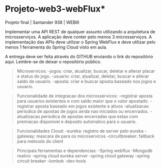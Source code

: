 # Projeto-web3-webFlux*


Projeto final | Santander 938 | WEBIII

Implementar uma API REST de qualquer assunto utilizando a arquitetura de microsserviços. A aplicação deve conter pelo menos 3 microsserviços. A implementação das APIs deve utilizar o Spring WebFlux e deve utilizar pelo menos 1 ferramenta do Spring Cloud visto em aula.

A entrega deve ser feita através do GITHUB enviando o link do repositório aqui. Lembre-se de deixar o repositório público.

> Microservicos: 
-jogos: criar, atualizar, buscar, deletar e alterar placar e status do jogo.
-usuario: criar, atualizar, deletar, buscar e alterar saldo de usuario.
-aposta: criar e buscar aposta baseado nos jogos e usuario.
 
> Funcionalidade de integracao dos microsservicos: 
-registrar aposta para usuarios existentes e com saldo maior que o valor apostado.
-registrar aposta baseado em jogos existente e ativos
-atualizacao periodica de apostas de jogos ainda nao iniciados ou encerrados.
-atualizacao periodica de apostas encerradas que estao com premiacao disponivel e deposito automatico para o usuario.

> Funcionalidades Cloud:
-eureka: registro de server pelo eureka
-gateway: mascara de para os microservicos
-circuitbreaker: fallback para metoods do client

>Principais ferramentas e dependencias:
-Spring webflux
-Mongodb reativo
-spring cloud eureka server
-spring cloud gateway
-spring circuit breaker
-lombok
-dev-tools

